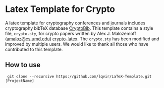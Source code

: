 # Latex Template for Crypto

A latex template for cryptography conferences and journals includes cryptography bibTeX database [CryptoBib](https://cryptobib.di.ens.fr/). 
This template contains a style file, `crypto.sty`, for crypto papers written by Alex J. Malozemoff (amaloz@cs.umd.edu) [crypto-latex](https://github.com/amaloz/crypto-latex). 
The `crypto.sty` has been modified and improved by multiple users. We would like to thank all those who have contributed to this template.


## How to use
```
 git clone --recursive https://github.com/lqvir/LaTeX-Template.git [ProjectName]
```
